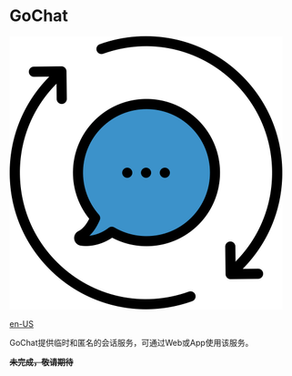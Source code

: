 # GoChat

<img class="" src='img/chat.svg' style='width:480px;height:480px'/>

[en-US](README.md)

GoChat提供临时和匿名的会话服务，可通过Web或App使用该服务。

~~**未完成，敬请期待**~~

